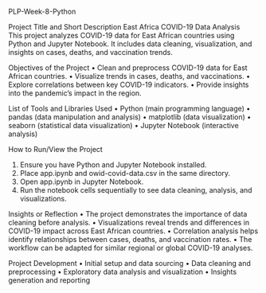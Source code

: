 PLP-Week-8-Python

Project Title and Short Description
East Africa COVID-19 Data Analysis  
This project analyzes COVID-19 data for East African countries using Python and Jupyter Notebook. It includes data cleaning, visualization, and insights on cases, deaths, and vaccination trends.

Objectives of the Project
• Clean and preprocess COVID-19 data for East African countries.
• Visualize trends in cases, deaths, and vaccinations.
• Explore correlations between key COVID-19 indicators.
• Provide insights into the pandemic’s impact in the region.

List of Tools and Libraries Used
• Python (main programming language)
• pandas (data manipulation and analysis)
• matplotlib (data visualization)
• seaborn (statistical data visualization)
• Jupyter Notebook (interactive analysis)

How to Run/View the Project
1. Ensure you have Python and Jupyter Notebook installed.
2. Place app.ipynb and owid-covid-data.csv in the same directory.
3. Open app.ipynb in Jupyter Notebook.
4. Run the notebook cells sequentially to see data cleaning, analysis, and visualizations.

Insights or Reflection
• The project demonstrates the importance of data cleaning before analysis.
• Visualizations reveal trends and differences in COVID-19 impact across East African countries.
• Correlation analysis helps identify relationships between cases, deaths, and vaccination rates.
• The workflow can be adapted for similar regional or global COVID-19 analyses.

Project Development
• Initial setup and data sourcing
• Data cleaning and preprocessing
• Exploratory data analysis and visualization
• Insights generation and reporting
